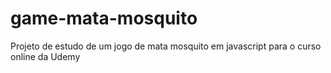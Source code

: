 # game-mata-mosquito
Projeto de estudo de um jogo de mata mosquito em javascript para o curso online da Udemy
